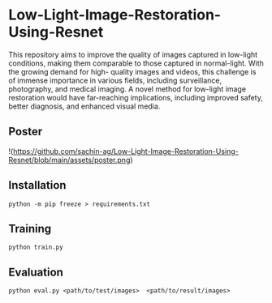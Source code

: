 # Low-Light-Image-Restoration-Using-Resnet

This repository aims to improve the quality of images captured in low-light conditions, making them comparable to those captured in normal-light. With the growing demand for high- quality images and videos, this challenge is of immense importance in various fields, including surveillance, photography, and medical imaging. A novel method for low-light image restoration would have far-reaching implications, including improved safety, better diagnosis, and enhanced visual media.

## Poster

!(https://github.com/sachin-ag/Low-Light-Image-Restoration-Using-Resnet/blob/main/assets/poster.png)

## Installation

```
python -m pip freeze > requirements.txt
```

## Training

```
python train.py
```

## Evaluation

```
python eval.py <path/to/test/images>  <path/to/result/images>
```

